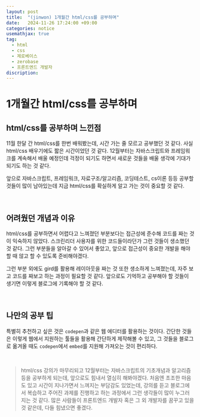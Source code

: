```yaml
---
layout: post
title:  "(jinwon) 1개월간 html/css를 공부하며"
date:   2024-11-26 17:24:00 +09:00
categories: notice
usemathjax: true
tag:
  - html
  - css
  - 제로베이스
  - zerobase
  - 프론트엔드 개발자
discription: 
---
```


# 1개월간 html/css를 공부하며

##  html/css를 공부하며 느낀점

11월 한달 간 html/css를 한번 배워봤는데, 시간 가는 줄 모르고 공부했던 것 같다. 사실 html/css 배우기에도 짧은 시간이었던 것 같다. 12월부터는 자바스크립트와 프레임워크를 계속해서 배울 예정인데 걱정이 되기도 하면서 새로운 것들을 배울 생각에 기대가 되기도 하는 것 같다.

앞으로 자바스크립트, 프레임워크, 자료구조/알고리즘, 코딩테스트, cs이론 등등 공부할 것들이 많이 남아있는데 지금 html/css를 확실하게 알고 가는 것이 중요할 것 같다. 

<br>

## 어려웠던 개념과 이유

html/css를 공부하면서 어렵다고 느껴졌던 부분보다는 접근성에 준수해 코드를 짜는 것이 익숙하지 않았다. 스크린리더 사용자를 위한 코드들이라던가 그런 것들이 생소했던 것 같다. 그런 부분들을 알아갈 수 있어서 좋았고, 앞으로 접근성이 중요한 개발을 해야할 때  않고 할 수 있도록 준비해야겠다.

그런 부분 외에도 gird를 활용해 레이아웃을 짜는 것 또한 생소하게 느껴졌는데, 자주 보고 코드를 짜보고 하는 과정이 필요할 것 같다. 앞으로도 기억하고 공부해야 할 것들이 생기면 이렇게 블로그에 기록해야 할 것 같다.

<br>

## 나만의 공부 팁

특별히 추천하고 싶은 것은 `codepen`과 같은 웹 에디터를 활용하는 것이다. 간단한 것들은 이렇게 웹에서 지원하는 툴들을 활용해 간단하게 제작해볼 수 있고, 그 것들을 블로그로 옮겨올 때도 `codepen`에서 `embed`를 지원해 가져오는 것이 편리하다.

<br>

> html/css 강의가 마무리되고 12월부터는 자바스크립트의 기초개념과 알고리즘 등을 공부하게 되는데, 앞으로도 힘내서 열심히 해봐야겠다. 처음엔 초조한 마음도 있고 시간이 지나가면서 느껴지는 부담감도 있었는데, 강의를 듣고 블로그에서 복습하고 주어진 과제를 진행하고 하는 과정에서 그런 생각들이 많이 누그러지는 것 같다. 많은 사람들이 프론트엔드 개발자 혹은 그 외 개발자를 꿈꾸고 있을 것 같은데, 다들 힘냈으면 좋겠다.